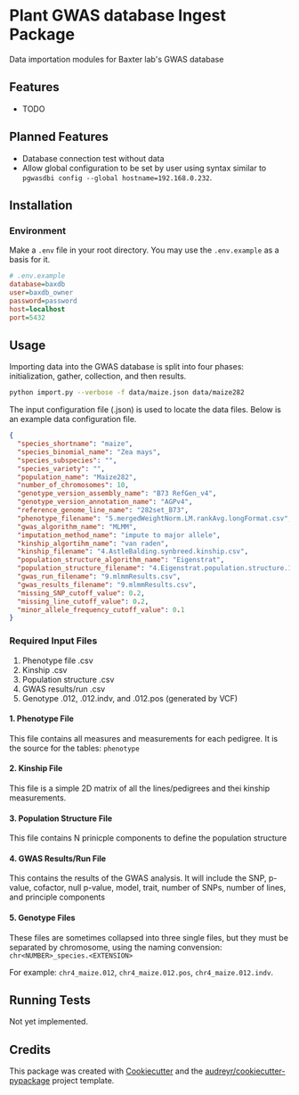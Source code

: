 # Plant GWAS database Ingest Package

Data importation modules for Baxter lab's GWAS database

## Features

* TODO

## Planned Features

* Database connection test without data
* Allow global configuration to be set by user using syntax similar to `pgwasdbi config --global hostname=192.168.0.232`.

## Installation

### Environment

Make a `.env` file in your root directory. You may use the `.env.example` as a basis for it.


```ini
# .env.example
database=baxdb
user=baxdb_owner
password=password
host=localhost
port=5432
```

## Usage

Importing data into the GWAS database is split into four phases: initialization, gather, collection, and then results.

```bash
python import.py --verbose -f data/maize.json data/maize282
```

The input configuration file (.json) is used to locate the data files. Below is an example data configuration file.

```json
{
  "species_shortname": "maize",
  "species_binomial_name": "Zea mays",
  "species_subspecies": "",
  "species_variety": "",
  "population_name": "Maize282",
  "number_of_chromosomes": 10,
  "genotype_version_assembly_name": "B73 RefGen_v4",
  "genotype_version_annotation_name": "AGPv4",
  "reference_genome_line_name": "282set_B73",
  "phenotype_filename": "5.mergedWeightNorm.LM.rankAvg.longFormat.csv",
  "gwas_algorithm_name": "MLMM",
  "imputation_method_name": "impute to major allele",
  "kinship_algortihm_name": "van raden",
  "kinship_filename": "4.AstleBalding.synbreed.kinship.csv",
  "population_structure_algorithm_name": "Eigenstrat",
  "population_structure_filename": "4.Eigenstrat.population.structure.10PCs.csv",
  "gwas_run_filename": "9.mlmmResults.csv",
  "gwas_results_filename": "9.mlmmResults.csv",
  "missing_SNP_cutoff_value": 0.2,
  "missing_line_cutoff_value": 0.2,
  "minor_allele_frequency_cutoff_value": 0.1
}
```

### Required Input Files

1.  Phenotype file .csv
2.  Kinship .csv
3.  Population structure .csv
4.  GWAS results/run .csv
5.  Genotype .012, .012.indv, and .012.pos (generated by VCF)

#### 1. Phenotype File

This file contains all measures and measurements for each pedigree. It is the source for the tables: `phenotype`

#### 2. Kinship File

This file is a simple 2D matrix of all the lines/pedigrees and thei kinship measurements.

#### 3. Population Structure File

This file contains N prinicple components to define the population structure

#### 4. GWAS Results/Run File

This contains the results of the GWAS analysis. It will include the SNP, p-value, cofactor, null p-value, model, trait, number of SNPs, number of lines, and principle components

#### 5. Genotype Files


These files are sometimes collapsed into three single files, but they must be separated by chromosome, using the naming convension: `chr<NUMBER>_species.<EXTENSION>`

For example: `chr4_maize.012`, `chr4_maize.012.pos`, `chr4_maize.012.indv`.

## Running Tests

Not yet implemented.

## Credits

This package was created with [Cookiecutter](https://github.com/audreyr/cookiecutter) and the [audreyr/cookiecutter-pypackage](https://github.com/audreyr/cookiecutter-pypackage) project template.
